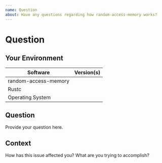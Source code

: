 ```yaml
---
name: Question
about: Have any questions regarding how random-access-memory works?
---
```


# Question
## Your Environment
| Software         | Version(s) |
| ---------------- | ---------- |
| random-access-memory      |
| Rustc            |
| Operating System |

## Question
Provide your question here.

## Context
How has this issue affected you? What are you trying to accomplish?
